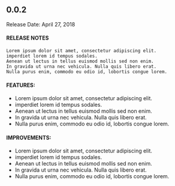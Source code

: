 ## 0.0.2
Release Date: April 27, 2018

#### RELEASE NOTES

```
Lorem ipsum dolor sit amet, consectetur adipiscing elit. 
imperdiet lorem id tempus sodales. 
Aenean ut lectus in tellus euismod mollis sed non enim. 
In gravida ut urna nec vehicula. Nulla quis libero erat. 
Nulla purus enim, commodo eu odio id, lobortis congue lorem. 
```

#### FEATURES:

- Lorem ipsum dolor sit amet, consectetur adipiscing elit. 
- imperdiet lorem id tempus sodales. 
- Aenean ut lectus in tellus euismod mollis sed non enim. 
- In gravida ut urna nec vehicula. Nulla quis libero erat. 
- Nulla purus enim, commodo eu odio id, lobortis congue lorem. 


#### IMPROVEMENTS:

- Lorem ipsum dolor sit amet, consectetur adipiscing elit. 
- imperdiet lorem id tempus sodales. 
- Aenean ut lectus in tellus euismod mollis sed non enim. 
- In gravida ut urna nec vehicula. Nulla quis libero erat. 
- Nulla purus enim, commodo eu odio id, lobortis congue lorem. 

